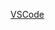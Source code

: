 [VSCode](https://koreaoffice-my.sharepoint.com/:p:/g/personal/devcamp_korea_ac_kr/ERk3KwOVkfNNqQXuerahA7kBkT38xc-u7hFvgavV0OA_GA?e=pMtshM)

